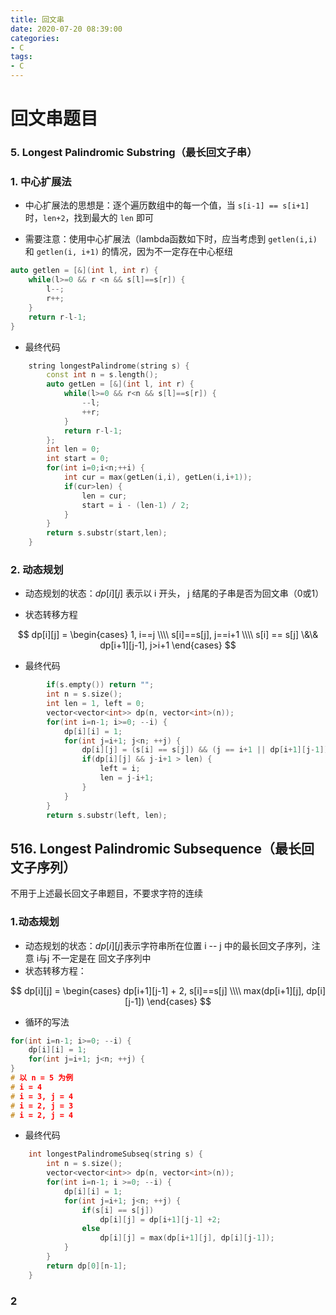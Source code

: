 ```yaml
---
title: 回文串
date: 2020-07-20 08:39:00
categories:
- C
tags:
- C
---
```


# 回文串题目

### 5. Longest Palindromic Substring（最长回文子串）

### 1. 中心扩展法

- 中心扩展法的思想是：逐个遍历数组中的每一个值，当 `s[i-1] == s[i+1]` 时，`len+2`，找到最大的 `len` 即可

- 需要注意：使用中心扩展法（lambda函数如下时，应当考虑到 `getlen(i,i)` 和 `getlen(i, i+1)` 的情况，因为不一定存在中心枢纽

```c++
auto getlen = [&](int l, int r) {
    while(l>=0 && r <n && s[l]==s[r]) {
        l--;
        r++;
    }
    return r-l-1;
}
```

- 最终代码

```c++
    string longestPalindrome(string s) {
        const int n = s.length();
        auto getLen = [&](int l, int r) {
            while(l>=0 && r<n && s[l]==s[r]) {
                --l;
                ++r;
            }
            return r-l-1;
        };
        int len = 0;
        int start = 0;
        for(int i=0;i<n;++i) {
            int cur = max(getLen(i,i), getLen(i,i+1));
            if(cur>len) {
                len = cur;
                start = i - (len-1) / 2;
            }
        }
        return s.substr(start,len);
    }
```

### 2. 动态规划

- 动态规划的状态：$dp[i][j]$ 表示以 i 开头， j 结尾的子串是否为回文串（0或1）

- 状态转移方程

$$
dp[i][j] = \begin{cases}
1, i==j \\\\
s[i]==s[j], j==i+1 \\\\
s[i] == s[j] \&\& dp[i+1][j-1], j>i+1
\end{cases}
$$

- 最终代码

```c++
        if(s.empty()) return "";
        int n = s.size();
        int len = 1, left = 0;
        vector<vector<int>> dp(n, vector<int>(n));
        for(int i=n-1; i>=0; --i) {
            dp[i][i] = 1;
            for(int j=i+1; j<n; ++j) {
                dp[i][j] = (s[i] == s[j]) && (j == i+1 || dp[i+1][j-1]);
                if(dp[i][j] && j-i+1 > len) {
                    left = i;
                    len = j-i+1;
                }
            }
        }
        return s.substr(left, len);
```

## 516. Longest Palindromic Subsequence（最长回文子序列）

不用于上述最长回文子串题目，不要求字符的连续

### 1.动态规划

- 动态规划的状态：$dp[i][j]$表示字符串所在位置 i -- j 中的最长回文子序列，注意 i与j 不一定是在 回文子序列中
- 状态转移方程：

$$
dp[i][j] = \begin{cases}
dp[i+1][j-1] + 2, s[i]==s[j] \\\\
max(dp[i+1][j], dp[i][j-1])
\end{cases}
$$

- 循环的写法

```c++
for(int i=n-1; i>=0; --i) {
    dp[i][i] = 1;
    for(int j=i+1; j<n; ++j) {
}
# 以 n = 5 为例
# i = 4
# i = 3, j = 4
# i = 2, j = 3
# i = 2, j = 4
```

- 最终代码

```c++
    int longestPalindromeSubseq(string s) {
        int n = s.size();
        vector<vector<int>> dp(n, vector<int>(n));
        for(int i=n-1; i >=0; --i) {
            dp[i][i] = 1;
            for(int j=i+1; j<n; ++j) {
                if(s[i] == s[j])
                    dp[i][j] = dp[i+1][j-1] +2;
                else
                    dp[i][j] = max(dp[i+1][j], dp[i][j-1]);
            }
        }
        return dp[0][n-1];
    }
```

### 2

## 

